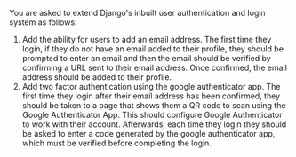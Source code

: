You are asked to extend Django's inbuilt user authentication and login system as follows: 

1. Add the ability for users to add an email address. The first time they login, if they do not have an email added to their profile, they should be prompted to enter an email and then the email should be verified by confirming a URL sent to their email address. Once confirmed, the email address should be added to their profile.
2. Add two factor authentication using the google authenticator app. The first time they login after their email address has been confirmed, they should be taken to a page that shows them a QR code to scan using the Google Authenticator App. This should configure Google Authenticator to work with their account. Afterwards, each time they login they should be asked to enter a code generated by the google authenticator app, which must be verified before completing the login.
